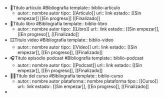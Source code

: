 - 📄Titulo artículo #Bibliografía
  template:: biblio-articulo
	- autor:: nombre autor
	  tipo:: [[Artículo]]
	  url:: link
	  estado:: [[Sin empezar]] [[En progreso]] [[Finalizado]]
- 📖Titulo libro #Bibliografía
  template:: biblio-libro
	- autor:: nombre autor
	  tipo:: [[Libro]]
	  url:: link
	  estado:: [[Sin empezar]], [[En progreso]], [[Finalizado]]
- 🎞️Titulo video #Bibliografía
  template:: biblio-video
	- autor:: nombre autor
	  tipo:: [[Video]]
	  url:: link
	  estado:: [[Sin empezar]], [[En progreso]], [[Finalizado]]
- 🎧Titulo episodio podcast #Bibliografía
  template:: biblio-podcast
	- autor:: nombre autor
	  tipo:: [[Podcast]]
	  url:: link
	  estado:: [[Sin empezar]], [[En progreso]], [[Finalizado]]
- 👨‍🏫Titulo del curso #Bibliografía
  template:: biblio-curso
	- autor:: nombre autor
	  plataforma:: nombre plataforma
	  tipo:: [[Curso]]
	  url:: link
	  estado:: [[Sin empezar]], [[En progreso]], [[Finalizado]]
-